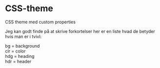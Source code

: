 # CSS-theme
CSS theme med custom properties

Jeg kan godt finde på at skrive forkortelser her er en liste hvad de betyder hvis man er i tvivl:

bg = background
<br>
clr = color
<br>
hdg = heading
<br>
hdr = header
